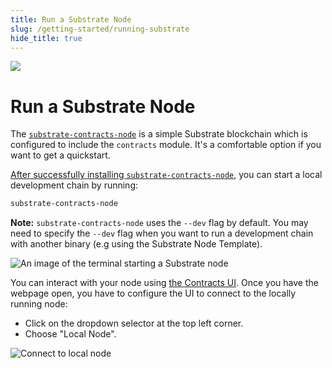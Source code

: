 ```yaml
---
title: Run a Substrate Node
slug: /getting-started/running-substrate
hide_title: true
---
```


<img src="/img/title/substrate.svg" className="titlePic" />

# Run a Substrate Node

The [`substrate-contracts-node`](https://github.com/paritytech/substrate-contracts-node)
is a simple Substrate blockchain which is configured to include the `contracts` module.
It's a comfortable option if you want to get a quickstart.

[After successfully installing `substrate-contracts-node`](docs/getting-starteded/setup.md#installing-substrate-contracts-node),
you can start a local development chain by running:

```bash
substrate-contracts-node
```

**Note:** `substrate-contracts-node` uses the `--dev` flag by default. 
You may need to specify the `--dev` flag when you want to run a development chain with another binary (e.g using the Substrate Node Template).

![An image of the terminal starting a Substrate node](/img/substrate-contracts-node.png)

You can interact with your node using [the Contracts UI](https://contracts-ui.substrate.io).
Once you have the webpage open, you have to configure the UI to connect to the locally running node:

- Click on the dropdown selector at the top left corner.
- Choose "Local Node".

![Connect to local node](/img/contracts-ui-local-node.png)
